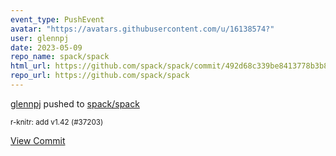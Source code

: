 ```yaml
---
event_type: PushEvent
avatar: "https://avatars.githubusercontent.com/u/16138574?"
user: glennpj
date: 2023-05-09
repo_name: spack/spack
html_url: https://github.com/spack/spack/commit/492d68c339be8413778b3b83a10bd7da86cfc953
repo_url: https://github.com/spack/spack
---
```


<a href='https://github.com/glennpj' target='_blank'>glennpj</a> pushed to <a href='https://github.com/spack/spack' target='_blank'>spack/spack</a>

<small>r-knitr: add v1.42 (#37203)</small>

<a href='https://github.com/spack/spack/commit/492d68c339be8413778b3b83a10bd7da86cfc953' target='_blank'>View Commit</a>